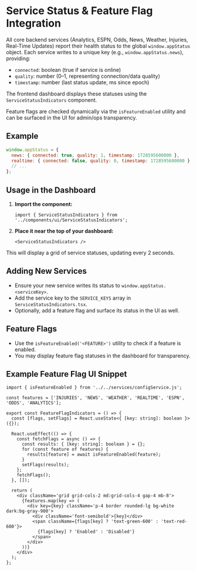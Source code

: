# Service Status & Feature Flag Integration

All core backend services (Analytics, ESPN, Odds, News, Weather, Injuries, Real-Time Updates) report their health status to the global `window.appStatus` object. Each service writes to a unique key (e.g., `window.appStatus.news`), providing:

- `connected`: boolean (true if service is online)
- `quality`: number (0–1, representing connection/data quality)
- `timestamp`: number (last status update, ms since epoch)

The frontend dashboard displays these statuses using the `ServiceStatusIndicators` component.

Feature flags are checked dynamically via the `isFeatureEnabled` utility and can be surfaced in the UI for admin/ops transparency.

## Example

```js
window.appStatus = {
  news: { connected: true, quality: 1, timestamp: 1728595600000 },
  realtime: { connected: false, quality: 0, timestamp: 1728595600000 },
  // ...
};
```

## Usage in the Dashboard

1. **Import the component:**
   ```tsx
   import { ServiceStatusIndicators } from '../components/ui/ServiceStatusIndicators';
   ```
2. **Place it near the top of your dashboard:**
   ```tsx
   <ServiceStatusIndicators />
   ```

This will display a grid of service statuses, updating every 2 seconds.

## Adding New Services

- Ensure your new service writes its status to `window.appStatus.<serviceKey>`.
- Add the service key to the `SERVICE_KEYS` array in `ServiceStatusIndicators.tsx`.
- Optionally, add a feature flag and surface its status in the UI as well.

## Feature Flags

- Use the `isFeatureEnabled('<FEATURE>')` utility to check if a feature is enabled.
- You may display feature flag statuses in the dashboard for transparency.

## Example Feature Flag UI Snippet

```tsx
import { isFeatureEnabled } from '../../services/configService.js';

const features = ['INJURIES', 'NEWS', 'WEATHER', 'REALTIME', 'ESPN', 'ODDS', 'ANALYTICS'];

export const FeatureFlagIndicators = () => {
  const [flags, setFlags] = React.useState<{ [key: string]: boolean }>({});

  React.useEffect(() => {
    const fetchFlags = async () => {
      const results: { [key: string]: boolean } = {};
      for (const feature of features) {
        results[feature] = await isFeatureEnabled(feature);
      }
      setFlags(results);
    };
    fetchFlags();
  }, []);

  return (
    <div className='grid grid-cols-2 md:grid-cols-4 gap-4 mb-8'>
      {features.map(key => (
        <div key={key} className='p-4 border rounded-lg bg-white dark:bg-gray-900'>
          <div className='font-semibold'>{key}</div>
          <span className={flags[key] ? 'text-green-600' : 'text-red-600'}>
            {flags[key] ? 'Enabled' : 'Disabled'}
          </span>
        </div>
      ))}
    </div>
  );
};
```
